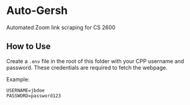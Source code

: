 # Auto-Gersh
Automated Zoom link scraping for CS 2600

## How to Use
Create a `.env` file in the root of this folder with your CPP username and
password. These credentials are required to fetch the webpage.

Example:
```
USERNAME=jbdoe
PASSWORD=password123
```
